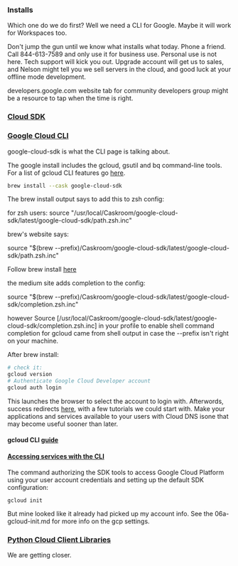 ### Installs

Which one do we do first? Well we need a CLI for Google. Maybe it will work for Workspaces too.

Don't jump the gun until we know what installs what today. Phone a friend. Call 844-613-7589 and only use it for business use. Personal use is not here. Tech support will kick you out. Upgrade account will get us to sales, and Nelson might tell you we sell servers in the cloud, and good luck at your offline mode development. 

developers.google.com website tab for community developers group might be a resource to tap when the time is right. 

### [Cloud SDK](https://cloud.google.com/sdk)

### [Google Cloud CLI](https://cloud.google.com/sdk/docs/install)

google-cloud-sdk is what the CLI page is talking about.

The google install includes the gcloud, gsutil and bq command-line tools.  For a list of gcloud CLI features go [here](https://cloud.google.com/sdk#all-features).


```zsh
brew install --cask google-cloud-sdk
```

The brew install output says to add this to zsh config:

for zsh users:
    source "/usr/local/Caskroom/google-cloud-sdk/latest/google-cloud-sdk/path.zsh.inc"

brew's website says:

source "$(brew --prefix)/Caskroom/google-cloud-sdk/latest/google-cloud-sdk/path.zsh.inc"
    
Follow brew install [here](https://jansutris10.medium.com/install-google-cloud-sdk-using-homebrew-on-mac-2952c9c7b5a1)

the medium site adds completion to the config:

source "$(brew --prefix)/Caskroom/google-cloud-sdk/latest/google-cloud-sdk/completion.zsh.inc"

however Source [/usr/local/Caskroom/google-cloud-sdk/latest/google-cloud-sdk/completion.zsh.inc] in your profile to enable shell command completion for gcloud came from shell output in case the --prefix isn't right on your machine.

After brew install:

```zsh
# check it:
gcloud version
# Authenticate Google Cloud Developer account
gcloud auth login
```

This launches the browser to select the account to login with. Afterwords, success redirects [here](https://cloud.google.com/sdk/auth_success), with a few tutorials we could start with. Make your applications and services available to your users with Cloud DNS isone that may become useful sooner than later.

#### gcloud CLI [guide](https://cloud.google.com/sdk/gcloud)
#### [Accessing services with the CLI](https://cloud.google.com/sdk/cloudplatform)

The command authorizing the SDK tools to access Google Cloud Platform using your user account credentials and setting up the default SDK configuration:

```
gcloud init
```

But mine looked like it already had picked up my account info. See the 06a-gcloud-init.md for more info on the gcp settings.

### [Python Cloud Client Libraries](https://cloud.google.com/python/docs/reference)

We are getting closer.